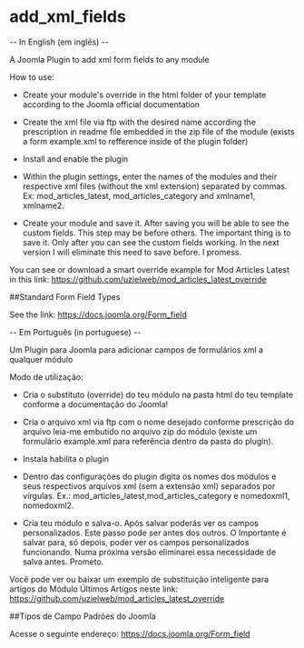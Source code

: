 # add_xml_fields

-- In English (em inglês) --

A Joomla Plugin to add xml form fields to any module

How to use:

- Create your module's override in the html folder of your template according to the Joomla official documentation

- Create the xml file via ftp with the desired name according the prescription in readme file embedded in the zip file of the module (exists a form example.xml to refference inside of the plugin folder)

- Install and enable the plugin

- Within the plugin settings, enter the names of the modules and their respective xml files (without the xml extension) separated by commas. Ex: mod_articles_latest, mod_articles_category and xmlname1, xmlname2.

- Create your module and save it. After saving you will be able to see the custom fields. This step may be before others. The important thing is to save it. Only after you can see the custom fields working. In the next version I will eliminate this need to save before. I promess.

You can see or download a smart override example for Mod Articles Latest in this link: https://github.com/uzielweb/mod_articles_latest_override

##Standard Form Field Types

See the link: https://docs.joomla.org/Form_field

-- Em Português (in portuguese) --

Um Plugin para Joomla para adicionar campos de formulários xml a qualquer módulo

Modo de utilização:

- Cria o substituto (override) do teu módulo na pasta html do teu template conforme a documentação do Joomla!

- Cria o arquivo xml via ftp com o nome desejado conforme prescrição do arquivo leia-me embutido no arquivo zip do módulo (existe um formulário example.xml para referência dentro da pasta do plugin). 

- Instala habilita o plugin

- Dentro das configurações do plugin digita os nomes dos módulos e seus respectivos arquivos xml (sem a extensão xml) separados por vírgulas. Ex.: mod_articles_latest,mod_articles_category e nomedoxml1, nomedoxml2.

- Cria teu módulo e salva-o. Após salvar poderás ver os campos personalizados. Este passo pode ser antes dos outros. O Importante é salvar para, só depois, poder ver os campos personalizados funcionando. Numa próxima versão eliminarei essa necessidade de salva antes. Prometo.

Você pode ver ou baixar um exemplo de substituição inteligente para artigos do Módulo Últimos Artigos neste link: https://github.com/uzielweb/mod_articles_latest_override

##Tipos de Campo Padrões do Joomla

Acesse o seguinte endereço: https://docs.joomla.org/Form_field


